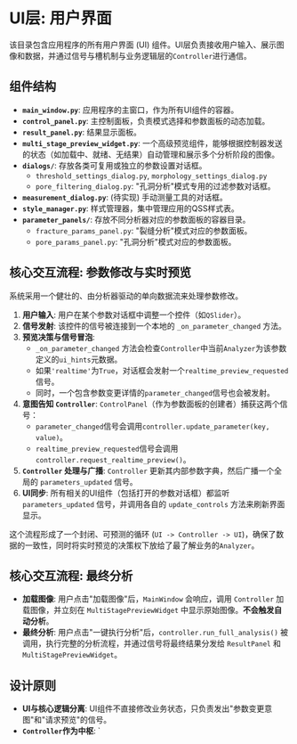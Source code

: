 # UI层: 用户界面

该目录包含应用程序的所有用户界面 (UI) 组件。UI层负责接收用户输入、展示图像和数据，并通过信号与槽机制与业务逻辑层的`Controller`进行通信。

## 组件结构

-   **`main_window.py`**: 应用程序的主窗口，作为所有UI组件的容器。
-   **`control_panel.py`**: 主控制面板，负责模式选择和参数面板的动态加载。
-   **`result_panel.py`**: 结果显示面板。
-   **`multi_stage_preview_widget.py`**: 一个高级预览组件，能够根据控制器发送的状态（如加载中、就绪、无结果）自动管理和展示多个分析阶段的图像。
-   **`dialogs/`**: 存放各类可复用或独立的参数设置对话框。
    -   `threshold_settings_dialog.py`, `morphology_settings_dialog.py`
    -   `pore_filtering_dialog.py`: "孔洞分析"模式专用的过滤参数对话框。
-   **`measurement_dialog.py`**: (待实现) 手动测量工具的对话框。
-   **`style_manager.py`**: 样式管理器，集中管理应用的QSS样式表。
-   **`parameter_panels/`**: 存放不同分析器对应的参数面板的容器目录。
    -   `fracture_params_panel.py`: "裂缝分析"模式对应的参数面板。
    -   `pore_params_panel.py`: "孔洞分析"模式对应的参数面板。

## 核心交互流程: 参数修改与实时预览

系统采用一个健壮的、由分析器驱动的单向数据流来处理参数修改。

1.  **用户输入**: 用户在某个参数对话框中调整一个控件（如`QSlider`）。
2.  **信号发射**: 该控件的信号被连接到一个本地的 `_on_parameter_changed` 方法。
3.  **预览决策与信号冒泡**:
    -   `_on_parameter_changed` 方法会检查`Controller`中当前`Analyzer`为该参数定义的`ui_hints`元数据。
    -   如果`'realtime'`为`True`，对话框会发射一个`realtime_preview_requested`信号。
    -   同时，一个包含参数变更详情的`parameter_changed`信号也会被发射。
4.  **意图告知 `Controller`**: `ControlPanel`（作为参数面板的创建者）捕获这两个信号：
    -   `parameter_changed`信号会调用`controller.update_parameter(key, value)`。
    -   `realtime_preview_requested`信号会调用`controller.request_realtime_preview()`。
5.  **`Controller` 处理与广播**: `Controller` 更新其内部参数字典，然后广播一个全局的 `parameters_updated` 信号。
6.  **UI同步**: 所有相关的UI组件（包括打开的参数对话框）都监听 `parameters_updated` 信号，并调用各自的 `update_controls` 方法来刷新界面显示。

这个流程形成了一个封闭、可预测的循环 (`UI -> Controller -> UI`)，确保了数据的一致性，同时将实时预览的决策权下放给了最了解业务的`Analyzer`。

## 核心交互流程: 最终分析

-   **加载图像**: 用户点击"加载图像"后，`MainWindow` 会响应，调用 `Controller` 加载图像，并立刻在 `MultiStagePreviewWidget` 中显示原始图像。**不会触发自动分析**。
-   **最终分析**: 用户点击"一键执行分析"后，`controller.run_full_analysis()` 被调用，执行完整的分析流程，并通过信号将最终结果分发给 `ResultPanel` 和 `MultiStagePreviewWidget`。

## 设计原则

-   **UI与核心逻辑分离**: UI组件不直接修改业务状态，只负责发出"参数变更意图"和"请求预览"的信号。
-   **`Controller`作为中枢**: `
